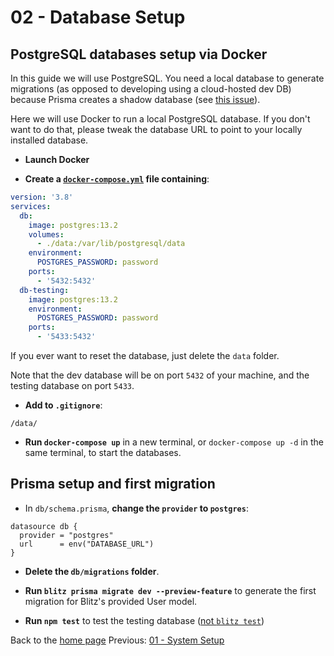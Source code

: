 # 02 - Database Setup

## PostgreSQL databases setup via Docker

In this guide we will use PostgreSQL. You need a local database to generate migrations (as opposed to developing using a cloud-hosted dev DB) because Prisma creates a shadow database (see [this issue](https://github.com/prisma/prisma/issues/4571#issuecomment-747496127)).

Here we will use Docker to run a local PostgreSQL database. If you don't want to do that, please tweak the database URL to point to your locally installed database.

- **Launch Docker**

- **Create a [`docker-compose.yml`](/02-project-setup/docker-compose.yml) file containing**:

```yaml
version: '3.8'
services:
  db:
    image: postgres:13.2
    volumes:
      - ./data:/var/lib/postgresql/data
    environment:
      POSTGRES_PASSWORD: password
    ports:
      - '5432:5432'
  db-testing:
    image: postgres:13.2
    environment:
      POSTGRES_PASSWORD: password
    ports:
      - '5433:5432'
```

If you ever want to reset the database, just delete the `data` folder.

Note that the dev database will be on port `5432` of your machine, and the testing database on port `5433`.

- **Add to `.gitignore`**:

```
/data/
```

- **Run `docker-compose up`** in a new terminal, or `docker-compose up -d` in the same terminal, to start the databases.

## Prisma setup and first migration

- In `db/schema.prisma`, **change the `provider` to `postgres`**:

```
datasource db {
  provider = "postgres"
  url      = env("DATABASE_URL")
}
```

- **Delete the `db/migrations` folder**.

- **Run `blitz prisma migrate dev --preview-feature`** to generate the first migration for Blitz's provided User model.

- **Run `npm test`** to test the testing database ([not `blitz test`](https://github.com/blitz-js/blitz/issues/2006))

Back to the [home page](https://github.com/verekia/blitz-app-steps)
Previous: [01 - System Setup](/01-system-setup#readme)

